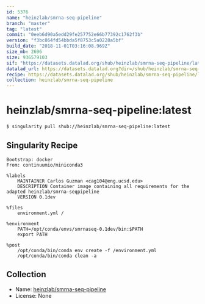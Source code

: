 ```yaml
---
id: 5376
name: "heinzlab/smrna-seq-pipeline"
branch: "master"
tag: "latest"
commit: "0eeb6d90a5edd29fe257752e66b77392c1762f3b"
version: "f3bc864fd54bbda5f8753c5a0228a5bf"
build_date: "2018-11-01T03:16:08.969Z"
size_mb: 2696
size: 936579103
sif: "https://datasets.datalad.org/shub/heinzlab/smrna-seq-pipeline/latest/2018-11-01-0eeb6d90-f3bc864f/f3bc864fd54bbda5f8753c5a0228a5bf.simg"
datalad_url: https://datasets.datalad.org?dir=/shub/heinzlab/smrna-seq-pipeline/latest/2018-11-01-0eeb6d90-f3bc864f/
recipe: https://datasets.datalad.org/shub/heinzlab/smrna-seq-pipeline/latest/2018-11-01-0eeb6d90-f3bc864f/Singularity
collection: heinzlab/smrna-seq-pipeline
---
```


# heinzlab/smrna-seq-pipeline:latest

```bash
$ singularity pull shub://heinzlab/smrna-seq-pipeline:latest
```

## Singularity Recipe

```singularity
Bootstrap: docker
From: continuumio/miniconda3

%labels
    MAINTAINER Carlos Guzman <cag104@eng.ucsd.edu>
    DESCRIPTION Container image containing all requirements for the adapted heinzlab/smrna-seqpipeline
    VERSION 0.1dev

%files
    environment.yml /

%environment
	PATH=/opt/conda/envs/smrnaseq-0.1dev/bin:$PATH
	export PATH

%post
    /opt/conda/bin/conda env create -f /environment.yml
    /opt/conda/bin/conda clean -a
```

## Collection

 - Name: [heinzlab/smrna-seq-pipeline](https://github.com/heinzlab/smrna-seq-pipeline)
 - License: None

